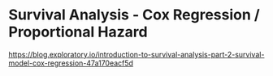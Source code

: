 # Survival Analysis - Cox Regression / Proportional Hazard

https://blog.exploratory.io/introduction-to-survival-analysis-part-2-survival-model-cox-regression-47a170eacf5d
